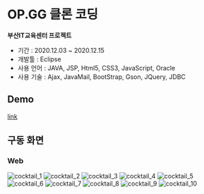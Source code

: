 # OP.GG 클론 코딩
__부산IT교육센터 프로젝트__
- 기간 : 2020.12.03 ~ 2020.12.15
- 개발툴 : Eclipse
- 사용 언어 : JAVA, JSP, Html5, CSS3, JavaScript, Oracle
- 사용 기술 : Ajax, JavaMail, BootStrap, Gson, JQuery, JDBC

## Demo
[link](https://hjh-cocktail.herokuapp.com/)

## 구동 화면
### Web
![cocktail_1](https://user-images.githubusercontent.com/68496830/139200424-97bffaec-50af-417c-a563-fa7dbb27ce11.png)
![cocktail_2](https://user-images.githubusercontent.com/68496830/139200429-8e2ed1cc-2b39-4192-aec3-0e1bc30ff6fb.png)
![cocktail_3](https://user-images.githubusercontent.com/68496830/139200436-bd63c0f0-ba18-4412-9498-9279b0b62139.png)
![cocktail_4](https://user-images.githubusercontent.com/68496830/139200445-33358136-0017-4797-af98-bbe7cdb5cb9a.png)
![cocktail_5](https://user-images.githubusercontent.com/68496830/139200450-3cdff144-76a1-441b-881a-733821827bdf.png)
![cocktail_6](https://user-images.githubusercontent.com/68496830/139200461-bf4a5a6e-675f-47e0-8181-461be68c4277.png)
![cocktail_7](https://user-images.githubusercontent.com/68496830/139200467-35d5321d-ee83-4d89-a8c0-431e9a75f8dc.png)
![cocktail_8](https://user-images.githubusercontent.com/68496830/139200478-cb1f83e5-8f7c-4148-be3c-1d059798965a.png)
![cocktail_9](https://user-images.githubusercontent.com/68496830/139200481-e494d2cc-4717-4078-961f-38dbb0ed0826.png)
![cocktail_10](https://user-images.githubusercontent.com/68496830/139200492-14c5bbc5-1c65-4467-ac3f-5c957909d542.png)

<!-- ## 설치 방법
MAC:

```sh
npm install
npx react-native link react-native-vector-icons
npx pod-install
```

윈도우:

```sh
npm install
npx react-native link react-native-vector-icons
```


## 개발 환경 설정

모든 개발 의존성 설치 방법과 자동 테스트 슈트 실행 방법을 운영체제 별로 작성합니다.

```sh
make install
npm test
``` -->
